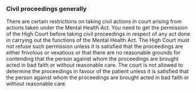 ###  Civil proceedings generally

There are certain restrictions on taking civil actions in court arising from
actions taken under the Mental Health Act. You need to get the permission of
the High Court before taking civil proceedings in respect of any act done in
carrying out the functions of the Mental Health Act. The High Court must not
refuse such permission unless it is satisfied that the proceedings are either
frivolous or vexatious or that there are no reasonable grounds for contending
that the person against whom the proceedings are brought acted in bad faith or
without reasonable care. The court is not allowed to determine the proceedings
in favour of the patient unless it is satisfied that the person against whom
the proceedings are brought acted in bad faith or without reasonable care.
